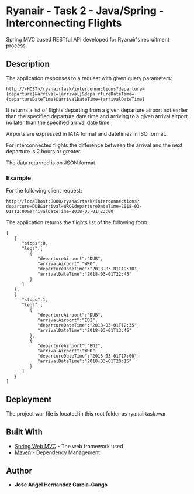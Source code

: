 # Ryanair - Task 2 - Java/Spring - Interconnecting Flights

Spring MVC based RESTful API developed for Ryanair's recruitment process. 

## Description

The application responses to a request with given query parameters:

```
http://<HOST>/ryanairtask/interconnections?departure={departure}&arrival={arrival}&depa rtureDateTime={departureDateTime}&arrivalDateTime={arrivalDateTime} 
```

It returns a list of flights departing from a given departure airport not earlier than the specified departure date time and arriving to a given arrival airport no later than the specified arrival date time.

Airports are expressed in IATA format and datetimes in ISO format.

For interconnected flights the difference between the arrival and the next departure is 2 hours or greater. 

The data returned is on JSON format.


### Example

For the following client request:

```
http://localhost:8080/ryanairtask/interconnections?departure=DUB&arrival=WRO&departureDateTime=2018-03-01T12:00&arrivalDateTime=2018-03-01T23:00
```

The application returns the flights list of the following form:

```
[
   {
      "stops":0,
      "legs":[
         {
            "departureAirport":"DUB",
            "arrivalAirport":"WRO",
            "departureDateTime":"2018-03-01T19:10",
            "arrivalDateTime":"2018-03-01T22:45"
         }
      ]
   },
   {
      "stops":1,
      "legs":[
         {
            "departureAirport":"DUB",
            "arrivalAirport":"EDI",
            "departureDateTime":"2018-03-01T12:35",
            "arrivalDateTime":"2018-03-01T13:45"
         },
         {
            "departureAirport":"EDI",
            "arrivalAirport":"WRO",
            "departureDateTime":"2018-03-01T17:00",
            "arrivalDateTime":"2018-03-01T20:15"
         }
      ]
   }
]
```

## Deployment

The project war file is located in this root folder as ryanairtask.war

## Built With

* [Spring Web MVC](https://docs.spring.io/spring/docs/current/spring-framework-reference/web.html) - The web framework used
* [Maven](https://maven.apache.org/) - Dependency Management

## Author

* **Jose Angel Hernandez Garcia-Gango** 


